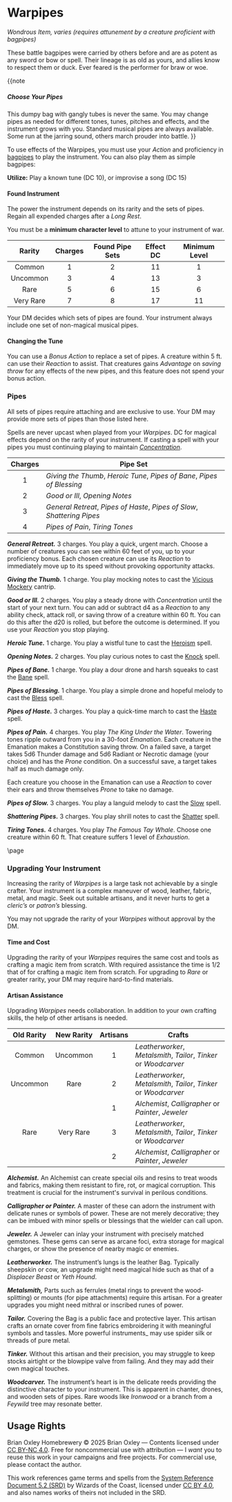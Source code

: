 # Warpipes

_Wondrous Item, varies (requires attunement by a creature proficient with bagpipes)_

These battle bagpipes were carried by others before and are as potent as any sword or bow or spell. Their lineage is as old as yours, and allies know to respect them or duck. Ever feared is the performer for braw or woe.

{{note
##### Choose Your Pipes

This dumpy bag with gangly tubes is never the same. You may change pipes as needed for different tones, tunes, pitches and effects, and the instrument grows with you. Standard musical pipes are always available. Some run at the jarring sound, others march prouder into battle.
}}

To use effects of the Warpipes, you must use your _Action_ and proficiency in [bagpipes](https://www.dndbeyond.com/equipment/463-bagpipes) to play the instrument. You can also play them as simple bagpipes:

**Utilize:** Play a known tune (DC 10), or improvise a song (DC 15)

#### Found Instrument

The power the instrument depends on its rarity and the sets of pipes. Regain all expended charges after a _Long Rest_. 

You must be a **minimum character level** to attune to your instrument of war.

| Rarity | Charges | Found Pipe Sets | Effect DC | Minimum Level |
|:-:|:-:|:-:|:-:|:-:|
| Common | 1 | 2 | 11 | 1 |
| Uncommon | 3 | 4 | 13 | 3 |
| Rare | 5 | 6 | 15 | 6 |
| Very Rare | 7 | 8 | 17 | 11 |

Your DM decides which sets of pipes are found. Your instrument always include one set of non-magical musical pipes.

#### Changing the Tune

You can use a _Bonus Action_ to replace a set of pipes. A creature within 5 ft. can use their _Reaction_ to assist. That creatures gains _Advantage_ on _saving throw_ for any effects of the new pipes, and this feature does not spend your bonus action.

### Pipes

All sets of pipes require attaching and are exclusive to use. Your DM may provide more sets of pipes than those listed here.

Spells are never upcast when played from your _Warpipes_. DC for magical effects depend on the rarity of your instrument. If casting a spell with your pipes you must continuing playing to maintain _[Concentration](https://www.dndbeyond.com/sources/dnd/br-2024/rules-glossary#Concentration)_.

| Charges | Pipe Set |
|:-:|--|
| 1 | _Giving the Thumb_, _Heroic Tune_, _Pipes of Bane_, _Pipes of Blessing_ |
| 2 | _Good or Ill_, _Opening Notes_ |
| 3 | _General Retreat_, _Pipes of Haste_, _Pipes of Slow_, _Shattering Pipes_ |
| 4 | _Pipes of Pain_, _Tiring Tones_ |

_**General Retreat.**_ 3 charges. You play a quick, urgent march. Choose a number of creatures you can see within 60 feet of you, up to your proficiency bonus. Each chosen creature can use its _Reaction_ to immediately move up to its speed without provoking opportunity attacks.

_**Giving the Thumb.**_ 1 charge. You play mocking notes to cast the [Vicious Mockery](https://www.dndbeyond.com/sources/dnd/br-2024/spell-descriptions#ViciousMockery) cantrip.

_**Good or Ill.**_ 2 charges. You play a steady drone with _Concentration_ until the start of your next turn. You can add or subtract d4 as a _Reaction_ to any ability check, attack roll, or saving throw of a creature within 60 ft. You can do this after the d20 is rolled, but before the outcome is determined. If you use your _Reaction_ you stop playing.

_**Heroic Tune.**_ 1 charge. You play a wistful tune to cast the [Heroism](https://www.dndbeyond.com/sources/dnd/br-2024/spell-descriptions#Heroism) spell.

_**Opening Notes.**_ 2 charges. You play curious notes to cast the [Knock](https://www.dndbeyond.com/sources/dnd/br-2024/spell-descriptions#Knock) spell.

_**Pipes of Bane.**_ 1 charge. You play a dour drone and harsh squeaks to cast the [Bane](https://www.dndbeyond.com/sources/dnd/br-2024/spell-descriptions#Bane) spell.

_**Pipes of Blessing.**_ 1 charge. You play a simple drone and hopeful melody to cast the [Bless](https://www.dndbeyond.com/sources/dnd/br-2024/spell-descriptions#Bless) spell.

_**Pipes of Haste.**_ 3 charges. You play a quick-time march to cast the [Haste](https://www.dndbeyond.com/sources/dnd/br-2024/spell-descriptions#Haste) spell.

_**Pipes of Pain.**_ 4 charges. You play _The King Under the Water_. Towering tones ripple outward from you in a 30-foot _Emanation_. Each creature in the Emanation makes a Constitution saving throw. On a failed save, a target takes 5d6 Thunder damage and 5d6 Radiant or Necrotic damage (your choice) and has the _Prone_ condition. On a successful save, a target takes half as much damage only.

Each creature you choose in the Emanation can use a _Reaction_ to cover their ears and throw themselves _Prone_ to take no damage.

_**Pipes of Slow.**_ 3 charges. You play a languid melody to cast the [Slow](https://www.dndbeyond.com/sources/dnd/br-2024/spell-descriptions#Slow) spell.

_**Shattering Pipes.**_ 3 charges. You play shrill notes to cast the [Shatter](https://www.dndbeyond.com/sources/dnd/br-2024/spell-descriptions#Shatter) spell.

_**Tiring Tones.**_ 4 charges. You play _The Famous Tay Whale_. Choose one creature within 60 ft. That creature suffers 1 level of _Exhaustion_.

\page

### Upgrading Your Instrument

Increasing the rarity of _Warpipes_ is a large task not achievable by a single crafter. Your instrument is a complex maneuver of wood, leather, fabric, metal, and magic. Seek out suitable artisans, and it never hurts to get a _cleric&rsquo;s_ or _patron&rsquo;s_ blessing.

You may not upgrade the rarity of your _Warpipes_ without approval by the DM.

#### Time and Cost

Upgrading the rarity of your _Warpipes_ requires the same cost and tools as crafting a magic item from scratch. With required assistance the time is 1/2 that of for crafting a magic item from scratch. For upgrading to _Rare_ or greater rarity, your DM may require hard-to-find materials.

#### Artisan Assistance

Upgrading _Warpipes_ needs collaboration. In addition to your own crafting skills, the help of other artisans is needed.

| Old Rarity | New Rarity | Artisans | Crafts |
|:-:|:-:|:-:|--|
| Common | Uncommon | 1 | _Leatherworker_, _Metalsmith_, _Tailor_, _Tinker_ or _Woodcarver_ |
| Uncommon | Rare | 2 | _Leatherworker_, _Metalsmith_, _Tailor_, _Tinker_ or _Woodcarver_ |
| &nbsp; | &nbsp; | 1 | _Alchemist_, _Calligrapher_ or _Painter_, _Jeweler_ |
| Rare | Very Rare | 3 | _Leatherworker_, _Metalsmith_, _Tailor_, _Tinker_ or _Woodcarver_ |
| &nbsp; | &nbsp; | 2 | _Alchemist_, _Calligrapher_ or _Painter_, _Jeweler_ |

_**Alchemist.**_ An Alchemist can create special oils and resins to treat woods and fabrics, making them resistant to fire, rot, or magical corruption. This treatment is crucial for the instrument's survival in perilous conditions.

_**Calligrapher or Painter.**_ A master of these can adorn the instrument with delicate runes or symbols of power. These are not merely decorative; they can be imbued with minor spells or blessings that the wielder can call upon.

_**Jeweler.**_ A Jeweler can inlay your instrument with precisely matched gemstones. These gems can serve as arcane foci, extra storage for magical charges, or show the presence of nearby magic or enemies.

_**Leatherworker.**_ The instrument&rsquo;s lungs is the leather Bag. Typically sheepskin or cow, an upgrade might need magical hide such as that of a _Displacer Beast_ or _Yeth Hound_.

_**Metalsmith,**_ Parts such as ferrules (metal rings to prevent the wood-splitting) or mounts (for pipe attachments) require this artisan. For a greater upgrades you might need mithral or inscribed runes of power.

_**Tailor.**_ Covering the Bag is a public face and protective layer. This artisan crafts an ornate cover from fine fabrics embroidering it with meaningful symbols and tassles. More powerful instruments_ may use spider silk or threads of pure metal.

_**Tinker.**_ Without this artisan and their precision, you may struggle to keep stocks airtight or the blowpipe valve from failing. And they may add their own magical touches.

_**Woodcarver.**_ The instrument&rsquo;s heart is in the delicate reeds providing the distinctive character to your instrument. This is apparent in chanter, drones, and wooden sets of pipes. Rare woods like _Ironwood_ or a branch from a _Feywild_ tree may resonate better.

## Usage Rights

Brian Oxley Homebrewery &copy; 2025 Brian Oxley &mdash; Contents licensed under [CC BY-NC 4.0](https://creativecommons.org/licenses/by-nc/4.0/). Free for noncommercial use with attribution &mdash; I _want_ you to reuse this work in your campaigns and free projects. For commercial use, please contact the author.

This work references game terms and spells from the [System Reference Document 5.2 (SRD)](https://dnd.wizards.com/resources/systems-reference-document) by Wizards of the Coast, licensed under [CC BY 4.0](https://creativecommons.org/licenses/by/4.0/), and also names works of theirs not included in the SRD.
